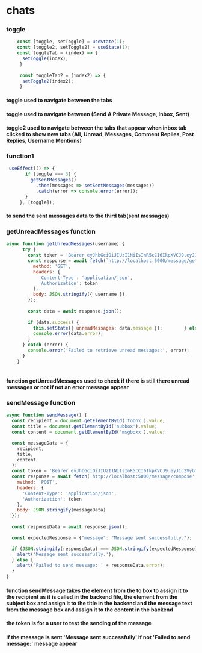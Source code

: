 # chats
### toggle

```jsx
    const [toggle, setToggle] = useState(1);
    const [toggle2, setToggle2] = useState(1);
    const toggleTab = (index) => {
      setToggle(index);
     }
    
     const toggleTab2 = (index2) => {
      setToggle2(index2);
     }

```
#### toggle used to navigate between the tabs
#### toggle used to navigate between (Send A Private Message, Inbox, Sent)
#### toggle2 used to navigate between the tabs that appear when inbox tab clicked to show new tabs (All, Unread, Messages, Comment Replies, Post Replies, Username Mentions)

### function1
```jsx
 useEffect(() => {
       if (toggle === 3) {
         getSentMessages()
           .then(messages => setSentMessages(messages))
           .catch(error => console.error(error));
       }
     }, [toggle]);
```
#### to send the sent messages data to the third tab(sent messages)

### getUnreadMessages function
```jsx
async function getUnreadMessages(username) {
      try {
        const token = 'Bearer eyJhbGciOiJIUzI1NiIsInR5cCI6IkpXVCJ9.eyJ1c2VybmFtZSI6ImhhZmV6IiwiaWF0IjoxNzEzMTI5Mjg0fQ.v3Q_7WegCC-UB8UGTlE1Lq3vLnuKm66oA7TsC-Yc0Ss';
        const response = await fetch(`http://localhost:5000/message/get_unread_messages`, {
          method: 'GET',
          headers: {
            'Content-Type': 'application/json',
            'Authorization': token
          },
          body: JSON.stringify({ username }),
        });
    
        const data = await response.json();
    
        if (data.success) {
          this.setState({ unreadMessages: data.message });        } else {
          console.error(data.error);
        }
      } catch (error) {
        console.error('Failed to retrieve unread messages:', error);
      }
    }
    
```
#### function getUnreadMessages used to check if there is still there unread messages or not if not an error message appear

### sendMessage function
```jsx
async function sendMessage() {
  const recipient = document.getElementById('tobox').value;
  const title = document.getElementById('subbox').value;
  const content = document.getElementById('msgboxx').value;

  const messageData = {
    recipient,
    title,
    content
  };
  const token = 'Bearer eyJhbGciOiJIUzI1NiIsInR5cCI6IkpXVCJ9.eyJ1c2VybmFtZSI6ImhhZmV6IiwiaWF0IjoxNzEzMTI5Mjg0fQ.v3Q_7WegCC-UB8UGTlE1Lq3vLnuKm66oA7TsC-Yc0Ss';
  const response = await fetch('http://localhost:5000/message/compose', {
    method: 'POST',
    headers: {
      'Content-Type': 'application/json',
      'Authorization': token
    },
    body: JSON.stringify(messageData)
  });
  
  const responseData = await response.json();

  const expectedResponse = {"message": "Message sent successfully."};

  if (JSON.stringify(responseData) === JSON.stringify(expectedResponse)) {
    alert('Message sent successfully.');
  } else {
    alert('Failed to send message: ' + responseData.error);
  }
}


```
#### function sendMessage takes the element from the to box to assign it to the recipient as it is called in the backend file, the element from the subject box and assign it to the title in the backend and the message text from the message box and assign it to the content in the backend
#### the token is for a user to test the sending of the message
#### if the message is sent 'Message sent successfully' if not 'Failed to send message:' message appear

###
```jsx

```
